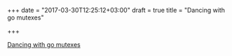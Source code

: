 +++
date = "2017-03-30T12:25:12+03:00"
draft = true
title = "Dancing with go mutexes"

+++

<p><a href="https://medium.com/@deckarep/dancing-with-go-s-mutexes-92407ae927bf">Dancing with go mutexes</a></p>